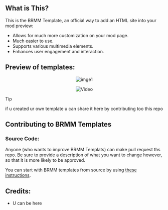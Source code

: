 ## What is This?

This is the BRMM Template, an official way to add an HTML site into your mod preview:

- Allows for much more customization on your mod page.
- Much easier to use.
- Supports various multimedia elements.
- Enhances user engagement and interaction.

## Preview of templates:

<p align="center">
     <img src="https://github.com/ControllerPog/BrmmModersTemplate/blob/main/Screenshots/example_01.png" alt="imge1">
</p>

<p align="center">
     <img src="https://img.youtube.com/vi/a4IIA1PuZEg/maxresdefault.jpg" alt="Video">
</p>

> [!TIP]
> if u created ur own template u can share it here by contributing too this repo

## Contributing to BRMM Templates

### Source Code:

Anyone (who wants to improve BRMM Templats) can make pull request ths repo. Be sure to provide a description of what you want to change however, so that it is more likely to be approved.

You can start with BRMM templates from source by using [these instructions](https://github.com/anonymous-editor/BRMM/blob/main/Documentation/SOURCECODE.md).

## Credits:
- U can be here
